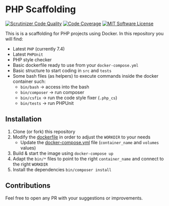 # PHP Scaffolding

[![Scrutinizer Code Quality](https://scrutinizer-ci.com/g/Chemaclass/php-scaffolding/badges/quality-score.png?b=master)](https://scrutinizer-ci.com/g/Chemaclass/php-scaffolding/?branch=master)
[![Code Coverage](https://scrutinizer-ci.com/g/Chemaclass/php-scaffolding/badges/coverage.png?b=master)](https://scrutinizer-ci.com/g/Chemaclass/php-scaffolding/?branch=master)
[![MIT Software License](https://img.shields.io/badge/license-MIT-blue.svg?style=flat-square)](LICENSE.md)

This is is a scaffolding for PHP projects using Docker. In this repository you will find:

* Latest `PHP` (currently 7.4)
* Latest `PHPUnit`
* PHP style checker
* Basic dockerfile ready to use from your `docker-compose.yml`
* Basic structure to start coding in `src` and `tests`
* Some bash files (as helpers) to execute commands inside the docker container such:
  * `bin/bash` -> access into the bash
  * `bin/composer` -> run composer
  * `bin/csfix` -> run the code style fixer (`.php_cs`)
  * `bin/tests` -> run PHPUnit

## Installation

1. Clone (or fork) this repository
2. Modify the [dockerfile](devops/dev/php.dockerfile) in order to adjust the `WORKDIR` to your needs
   * Update the [docker-compose.yml](docker-compose.yml) file (`container_name` and `volumes` values)
3. Build & start the image using `docker-compose up`
4. Adapt the `bin/*` files to point to the right `container_name` and connect to the right `WORKDIR`
5. Install the dependencies `bin/composer install`

## Contributions

Feel free to open any PR with your suggestions or improvements.
